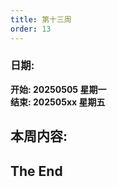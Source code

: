 ```yaml
---
title: 第十三周
order: 13
---
```


### 日期:  
**开始: 20250505 星期一**  
**结束: 202505xx 星期五**  

## 本周内容:  


## The End